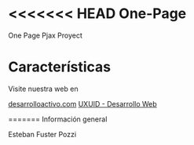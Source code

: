 <<<<<<< HEAD
One-Page
========

One Page Pjax Proyect 


Características
===============

Visite nuestra web en

[desarrolloactivo.com](http://desarrolloactivo.com/)
[UXUID - Desarrollo Web](http://uxuid.co/)

=======
Información general

Esteban Fuster Pozzi

